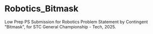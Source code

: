 # Robotics_Bitmask
Low Prep PS Submission for Robotics Problem Statement by Contingent "Bitmask", for STC General Championship - Tech, 2025.

